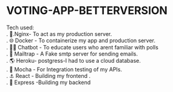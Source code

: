 # VOTING-APP-BETTERVERSION



Tech used:
<br/>. 🧩.Nginx- To act as my production server.
<br/>. 🌐 Docker - To containerize my app and production server.
<br/>. 🙎‍♂️ Chatbot - To educate users who arent familiar with polls
<br/>. 📨 Mailtrap - A Fake smtp server for sending emails.
<br/>. 🌎 Heroku- postgress-I had to use a cloud database.
<br/>. 🧭 Mocha - For Integration testing of my APIs.
<br/>. ⚓ React - Building my frontend .
<br/>. 🧨 Express -Building my backend 
